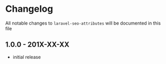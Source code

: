 # Changelog

All notable changes to `laravel-seo-attributes` will be documented in this file

## 1.0.0 - 201X-XX-XX

- initial release
